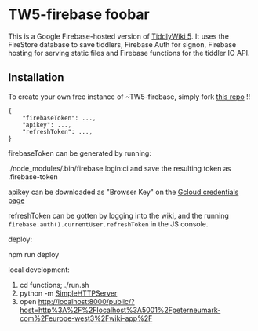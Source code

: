 # TW5-firebase foobar

This is a Google Firebase-hosted version of <a href="https://tiddlywiki.com/" class="tc-tiddlylink-external">TiddlyWiki 5</a>. It uses the FireStore database to save tiddlers, Firebase Auth for signon, Firebase hosting for serving static files and Firebase functions for the tiddler IO API.

## Installation

To create your own free instance of ~TW5-firebase, simply fork <a href="#this%20repo" class="tc-tiddlylink tc-tiddlylink-missing">this repo</a>
!!

    {
        "firebaseToken": ...,
        "apikey": ...,
        "refreshToken": ...,
    }

firebaseToken can be generated by running:

./node\_modules/.bin/firebase login:ci and save the resulting token as .firebase-token

apikey can be downloaded as "Browser Key" on the <a href="https://console.cloud.google.com/apis/credentials?project=peterneumark-com" class="tc-tiddlylink-external">Gcloud credentials page</a>

refreshToken can be gotten by logging into the wiki, and the running `firebase.auth().currentUser.refreshToken` in the JS console.

deploy:

npm run deploy

local development:

1.  cd functions; ./run.sh
2.  python -m <a href="#SimpleHTTPServer" class="tc-tiddlylink tc-tiddlylink-missing">SimpleHTTPServer</a>
3.  open <http://localhost:8000/public/?host=http%3A%2F%2Flocalhost%3A5001%2Fpeterneumark-com%2Feurope-west3%2Fwiki-app%2F>
